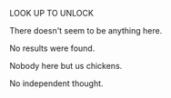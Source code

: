 LOOK UP TO UNLOCK

There doesn't seem to be anything here.

No results were found.

Nobody here but us chickens.

No independent thought.

